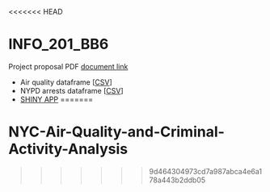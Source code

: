 <<<<<<< HEAD
# INFO_201_BB6
Project proposal PDF [document link](https://github.com/INFO-201-Fall-2023-Final/final-projects-sgiang1/blob/b8f06cc553a18221b405cdeb99b4950b78c37eee/INFO_201_Project_Proposal_.pdf)
* Air quality dataframe [[CSV](https://catalog.data.gov/dataset/air-quality)]
* NYPD arrests dataframe [[CSV](https://data.cityofnewyork.us/Public-Safety/NYPD-Arrests-Data-Historic-/8h9b-rp9u)]
* [SHINY APP](https://sgiang1.shinyapps.io/INFO_201_Project/)
=======
# NYC-Air-Quality-and-Criminal-Activity-Analysis
>>>>>>> 9d464304973cd7a987abca4e6a178a443b2ddb05
